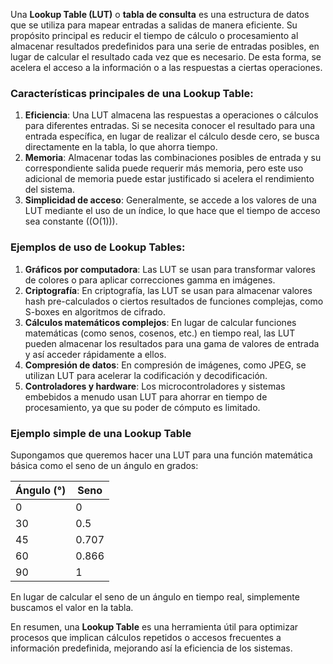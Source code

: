Una **Lookup Table (LUT)** o **tabla de consulta** es una estructura de datos que se utiliza para mapear entradas a salidas de manera eficiente. Su propósito principal es reducir el tiempo de cálculo o procesamiento al almacenar resultados predefinidos para una serie de entradas posibles, en lugar de calcular el resultado cada vez que es necesario. De esta forma, se acelera el acceso a la información o a las respuestas a ciertas operaciones.

### Características principales de una Lookup Table:
1. **Eficiencia**: Una LUT almacena las respuestas a operaciones o cálculos para diferentes entradas. Si se necesita conocer el resultado para una entrada específica, en lugar de realizar el cálculo desde cero, se busca directamente en la tabla, lo que ahorra tiempo.
2. **Memoria**: Almacenar todas las combinaciones posibles de entrada y su correspondiente salida puede requerir más memoria, pero este uso adicional de memoria puede estar justificado si acelera el rendimiento del sistema.
3. **Simplicidad de acceso**: Generalmente, se accede a los valores de una LUT mediante el uso de un índice, lo que hace que el tiempo de acceso sea constante (\(O(1)\)).

### Ejemplos de uso de Lookup Tables:
1. **Gráficos por computadora**: Las LUT se usan para transformar valores de colores o para aplicar correcciones gamma en imágenes.
2. **Criptografía**: En criptografía, las LUT se usan para almacenar valores hash pre-calculados o ciertos resultados de funciones complejas, como S-boxes en algoritmos de cifrado.
3. **Cálculos matemáticos complejos**: En lugar de calcular funciones matemáticas (como senos, cosenos, etc.) en tiempo real, las LUT pueden almacenar los resultados para una gama de valores de entrada y así acceder rápidamente a ellos.
4. **Compresión de datos**: En compresión de imágenes, como JPEG, se utilizan LUT para acelerar la codificación y decodificación.
5. **Controladores y hardware**: Los microcontroladores y sistemas embebidos a menudo usan LUT para ahorrar en tiempo de procesamiento, ya que su poder de cómputo es limitado.

### Ejemplo simple de una Lookup Table
Supongamos que queremos hacer una LUT para una función matemática básica como el seno de un ángulo en grados:

| Ángulo (°) | Seno |
|------------|------|
| 0          | 0    |
| 30         | 0.5  |
| 45         | 0.707|
| 60         | 0.866|
| 90         | 1    |

En lugar de calcular el seno de un ángulo en tiempo real, simplemente buscamos el valor en la tabla.

En resumen, una **Lookup Table** es una herramienta útil para optimizar procesos que implican cálculos repetidos o accesos frecuentes a información predefinida, mejorando así la eficiencia de los sistemas.